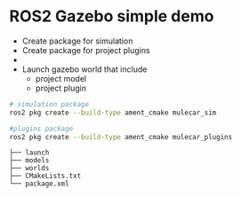 # ROS2 Gazebo simple demo
- Create package for simulation
- Create package for project plugins
- 
- Launch gazebo world that include
  - project model
  - project plugin

```bash
# simulation package
ros2 pkg create --build-type ament_cmake mulecar_sim

#plugins package
ros2 pkg create --build-type ament_cmake mulecar_plugins
```

```
├── launch
├── models
├── worlds
├── CMakeLists.txt
└── package.xml
```